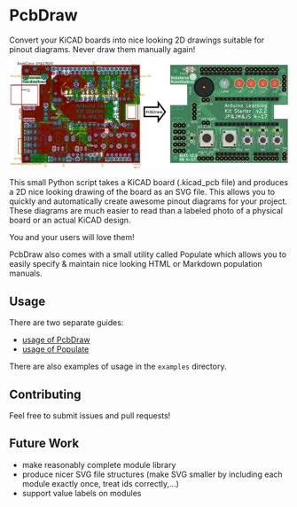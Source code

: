 # PcbDraw

Convert your KiCAD boards into nice looking 2D drawings suitable for pinout
diagrams. Never draw them manually again!

![example](example.png)

This small Python script takes a KiCAD board (.kicad_pcb file) and produces a 2D
nice looking drawing of the board as an SVG file. This allows you to quickly and
automatically create awesome pinout diagrams for your project. These diagrams
are much easier to read than a labeled photo of a physical board or an actual
KiCAD design.

You and your users will love them!

PcbDraw also comes with a small utility called Populate which allows you to
easily specify & maintain nice looking HTML or Markdown population manuals.

## Usage

There are two separate guides:

- [usage of PcbDraw](doc/pcbdraw.md)
- [usage of Populate](doc/populate.md)

There are also examples of usage in the `examples` directory.

## Contributing

Feel free to submit issues and pull requests!

## Future Work

- make reasonably complete module library
- produce nicer SVG file structures (make SVG smaller by including each module
  exactly once, treat ids correctly,...)
- support value labels on modules
